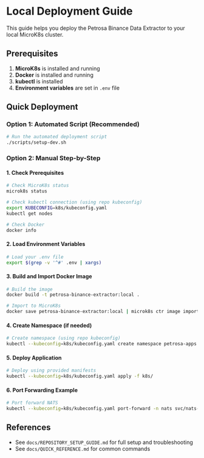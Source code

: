# Local Deployment Guide

This guide helps you deploy the Petrosa Binance Data Extractor to your local MicroK8s cluster.

## Prerequisites

1. **MicroK8s** is installed and running
2. **Docker** is installed and running
3. **kubectl** is installed
4. **Environment variables** are set in `.env` file

## Quick Deployment

### Option 1: Automated Script (Recommended)

```bash
# Run the automated deployment script
./scripts/setup-dev.sh
```

### Option 2: Manual Step-by-Step

#### 1. Check Prerequisites

```bash
# Check MicroK8s status
microk8s status

# Check kubectl connection (using repo kubeconfig)
export KUBECONFIG=k8s/kubeconfig.yaml
kubectl get nodes

# Check Docker
docker info
```

#### 2. Load Environment Variables

```bash
# Load your .env file
export $(grep -v '^#' .env | xargs)
```

#### 3. Build and Import Docker Image

```bash
# Build the image
docker build -t petrosa-binance-extractor:local .

# Import to MicroK8s
docker save petrosa-binance-extractor:local | microk8s ctr image import -
```

#### 4. Create Namespace (if needed)

```bash
# Create namespace (using repo kubeconfig)
kubectl --kubeconfig=k8s/kubeconfig.yaml create namespace petrosa-apps --dry-run=client -o yaml | kubectl --kubeconfig=k8s/kubeconfig.yaml apply -f -
```

#### 5. Deploy Application

```bash
# Deploy using provided manifests
kubectl --kubeconfig=k8s/kubeconfig.yaml apply -f k8s/
```

#### 6. Port Forwarding Example

```bash
# Port forward NATS
kubectl --kubeconfig=k8s/kubeconfig.yaml port-forward -n nats svc/nats-server 4222:4222 &
```

## References
- See `docs/REPOSITORY_SETUP_GUIDE.md` for full setup and troubleshooting
- See `docs/QUICK_REFERENCE.md` for common commands